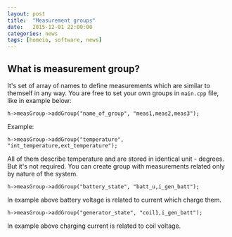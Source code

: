 ```yaml
---
layout: post
title:  "Measurement groups"
date:   2015-12-01 22:00:00
categories: news
tags: [homeio, software, news]
---
```


What is measurement group?
--------------------------

It's set of array of names to define measurements which are similar to themself in
any way. You are free to set your own groups in `main.cpp` file, like in example below:

```
h->measGroup->addGroup("name_of_group", "meas1,meas2,meas3");
```

Example:

```
h->measGroup->addGroup("temperature", "int_temperature,ext_temperature");
```

All of them describe temperature and are stored in identical unit - degrees.
But it's not required. You can create group with measurements related only
by nature of the system.

```
h->measGroup->addGroup("battery_state", "batt_u,i_gen_batt");
```

In example above battery voltage is related to current which charge them.

```
h->measGroup->addGroup("generator_state", "coil1,i_gen_batt");
```

In example above charging current is related to coil voltage.
